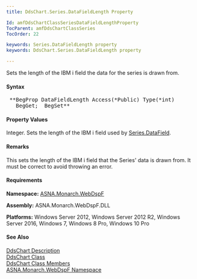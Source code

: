 ```yaml
---
title: DdsChart.Series.DataFieldLength Property

Id: amfDdsChartClassSeriesDataFieldLengthProperty
TocParent: amfDdsChartClassSeries
TocOrder: 22

keywords: Series.DataFieldLength property
keywords: DdsChart.Series.DataFieldLength property

---
```


Sets the length of the IBM i field the data for the series is drawn from.

#### Syntax
<pre class="prettyprint"> **BegProp DataFieldLength Access(*Public) Type(*int)
   BegGet;  BegSet** </pre>

#### Property Values
Integer. Sets the length of the IBM i field used by [Series.DataField](amdDdsChartClassSeriesDataField.html).

#### Remarks
This sets the length of the IBM i field that the Series' data is drawn from. It must be correct to avoid throwing an error.

#### Requirements
**Namespace:** [ASNA.Monarch.WebDspF](amfWebDspFNamespace.html)

**Assembly:** ASNA.Monarch.WebDspF.DLL

**Platforms:** Windows Server 2012, Windows Server 2012 R2, Windows Server 2016, Windows 7, Windows 8 Pro, Windows 10 Pro

#### See Also
[DdsChart Description](amfUnderstandingCharts.html)<br /> [ DdsChart Class](amfDdsChartClass.html) <br /> [ DdsChart Class Members](amfDdsChartClassMembers.html) <br /> [ ASNA.Monarch.WebDspF Namespace](amfWebDspFNamespace.html) 

